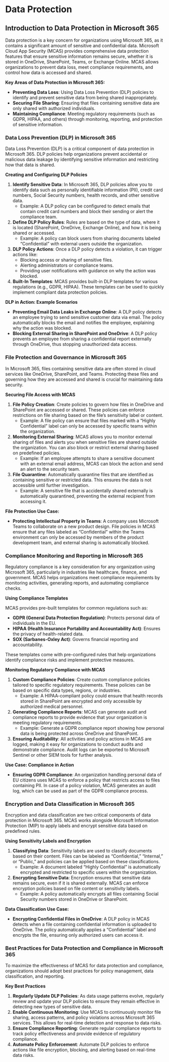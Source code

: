 # Data Protection

## **Introduction to Data Protection in Microsoft 365**

Data protection is a key concern for organizations using Microsoft 365, as it contains a significant amount of sensitive and confidential data. Microsoft Cloud App Security (MCAS) provides comprehensive data protection features that ensure sensitive information remains secure, whether it is stored in OneDrive, SharePoint, Teams, or Exchange Online. MCAS allows organizations to prevent data loss, meet compliance requirements, and control how data is accessed and shared.

**Key Areas of Data Protection in Microsoft 365:**

* **Preventing Data Loss**: Using Data Loss Prevention (DLP) policies to identify and prevent sensitive data from being shared inappropriately.
* **Securing File Sharing**: Ensuring that files containing sensitive data are only shared with authorized individuals.
* **Maintaining Compliance**: Meeting regulatory requirements (such as GDPR, HIPAA, and others) through monitoring, reporting, and protection of sensitive information.

### **Data Loss Prevention (DLP) in Microsoft 365**

Data Loss Prevention (DLP) is a critical component of data protection in Microsoft 365. DLP policies help organizations prevent accidental or malicious data leakage by identifying sensitive information and restricting how that data is shared.

**Creating and Configuring DLP Policies**

1. **Identify Sensitive Data**: In Microsoft 365, DLP policies allow you to identify data such as personally identifiable information (PII), credit card numbers, Social Security numbers, health records, and other sensitive data.
   * Example: A DLP policy can be configured to detect emails that contain credit card numbers and block their sending or alert the compliance team.
2. **Define DLP Policy Rules**: Rules are based on the type of data, where it is located (SharePoint, OneDrive, Exchange Online), and how it is being shared or accessed.
   * Example: A policy can block users from sharing documents labeled “Confidential” with external users outside the organization.
3. **DLP Policy Actions**: Once a DLP policy detects a violation, it can trigger actions like:
   * Blocking access or sharing of sensitive files.
   * Alerting administrators or compliance teams.
   * Providing user notifications with guidance on why the action was blocked.
4. **Built-In Templates**: MCAS provides built-in DLP templates for various regulations (e.g., GDPR, HIPAA). These templates can be used to quickly implement compliant data protection policies.

**DLP in Action: Example Scenarios**

* **Preventing Email Data Leaks in Exchange Online**: A DLP policy detects an employee trying to send sensitive customer data via email. The policy automatically blocks the email and notifies the employee, explaining why the action was blocked.
* **Blocking External Sharing in SharePoint and OneDrive**: A DLP policy prevents an employee from sharing a confidential report externally through OneDrive, thus stopping unauthorized data access.

### **File Protection and Governance in Microsoft 365**

In Microsoft 365, files containing sensitive data are often stored in cloud services like OneDrive, SharePoint, and Teams. Protecting these files and governing how they are accessed and shared is crucial for maintaining data security.

**Securing File Access with MCAS**

1. **File Policy Creation**: Create policies to govern how files in OneDrive and SharePoint are accessed or shared. These policies can enforce restrictions on file sharing based on the file’s sensitivity label or content.
   * Example: A file policy can ensure that files marked with a “Highly Confidential” label can only be accessed by specific teams within the organization.
2. **Monitoring External Sharing**: MCAS allows you to monitor external sharing of files and alerts you when sensitive files are shared outside the organization. You can also block or restrict external sharing based on predefined policies.
   * Example: If an employee attempts to share a sensitive document with an external email address, MCAS can block the action and send an alert to the security team.
3. **File Quarantine**: Automatically quarantine files that are identified as containing sensitive or restricted data. This ensures the data is not accessible until further investigation.
   * Example: A sensitive file that is accidentally shared externally is automatically quarantined, preventing the external recipient from accessing it.

**File Protection Use Case:**

* **Protecting Intellectual Property in Teams**: A company uses Microsoft Teams to collaborate on a new product design. File policies in MCAS ensure that any files labeled as “Confidential” within the Teams environment can only be accessed by members of the product development team, and external sharing is automatically blocked.

### **Compliance Monitoring and Reporting in Microsoft 365**

Regulatory compliance is a key consideration for any organization using Microsoft 365, particularly in industries like healthcare, finance, and government. MCAS helps organizations meet compliance requirements by monitoring activities, generating reports, and automating compliance checks.

**Using Compliance Templates**

MCAS provides pre-built templates for common regulations such as:

* **GDPR (General Data Protection Regulation)**: Protects personal data of individuals in the EU.
* **HIPAA (Health Insurance Portability and Accountability Act)**: Ensures the privacy of health-related data.
* **SOX (Sarbanes-Oxley Act)**: Governs financial reporting and accountability.

These templates come with pre-configured rules that help organizations identify compliance risks and implement protective measures.

**Monitoring Regulatory Compliance with MCAS**

1. **Custom Compliance Policies**: Create custom compliance policies tailored to specific regulatory requirements. These policies can be based on specific data types, regions, or industries.
   * Example: A HIPAA-compliant policy could ensure that health records stored in SharePoint are encrypted and only accessible by authorized medical personnel.
2. **Generating Compliance Reports**: MCAS can generate audit and compliance reports to provide evidence that your organization is meeting regulatory requirements.
   * Example: Generate a GDPR compliance report showing how personal data is being protected across OneDrive and SharePoint.
3. **Ensuring Auditability**: All activities and policy actions in MCAS are logged, making it easy for organizations to conduct audits and demonstrate compliance. Audit logs can be exported to Microsoft Sentinel or other SIEM tools for further analysis.

**Use Case: Compliance in Action**

* **Ensuring GDPR Compliance**: An organization handling personal data of EU citizens uses MCAS to enforce a policy that restricts access to files containing PII. In case of a policy violation, MCAS generates an audit log, which can be used as part of the GDPR compliance process.

### **Encryption and Data Classification in Microsoft 365**

Encryption and data classification are two critical components of data protection in Microsoft 365. MCAS works alongside Microsoft Information Protection (MIP) to apply labels and encrypt sensitive data based on predefined rules.

**Using Sensitivity Labels and Encryption**

1. **Classifying Data**: Sensitivity labels are used to classify documents based on their content. Files can be labeled as “Confidential,” “Internal,” or “Public,” and policies can be applied based on these classifications.
   * Example: A document labeled “Highly Confidential” is automatically encrypted and restricted to specific users within the organization.
2. **Encrypting Sensitive Data**: Encryption ensures that sensitive data remains secure, even if it is shared externally. MCAS can enforce encryption policies based on file content or sensitivity labels.
   * Example: A policy automatically encrypts all files containing Social Security numbers stored in OneDrive or SharePoint.

**Data Classification Use Case:**

* **Encrypting Confidential Files in OneDrive**: A DLP policy in MCAS detects when a file containing confidential information is uploaded to OneDrive. The policy automatically applies a “Confidential” label and encrypts the file, ensuring only authorized users can access it.

### **Best Practices for Data Protection and Compliance in Microsoft 365**

To maximize the effectiveness of MCAS for data protection and compliance, organizations should adopt best practices for policy management, data classification, and reporting.

**Key Best Practices**

1. **Regularly Update DLP Policies**: As data usage patterns evolve, regularly review and update your DLP policies to ensure they remain effective in detecting new types of sensitive data.
2. **Enable Continuous Monitoring**: Use MCAS to continuously monitor file sharing, access patterns, and policy violations across Microsoft 365 services. This allows for real-time detection and response to data risks.
3. **Ensure Compliance Reporting**: Generate regular compliance reports to track policy effectiveness and provide evidence of regulatory compliance.
4. **Automate Policy Enforcement**: Automate DLP policies to enforce actions like file encryption, blocking, and alerting based on real-time data risks.
